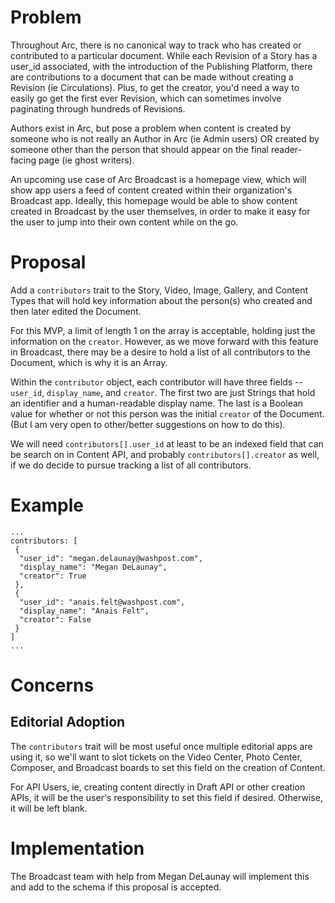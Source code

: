 
# Problem

Throughout Arc, there is no canonical way to track who has created or contributed to a particular document. While each Revision of a Story has a user_id associated, with the introduction of the Publishing Platform, there are contributions to a document that can be made without creating a Revision (ie Circulations). Plus, to get the creator, you'd need a way to easily go get the first ever Revision, which can sometimes involve paginating through hundreds of Revisions.

Authors exist in Arc, but pose a problem when content is created by someone who is not really an Author in Arc (ie Admin users) OR created by someone other than the person that should appear on the final reader-facing page (ie ghost writers).

An upcoming use case of Arc Broadcast is a homepage view, which will show app users a feed of content created within their organization's Broadcast app. Ideally, this homepage would be able to show content created in Broadcast by the user themselves, in order to make it easy for the user to jump into their own content while on the go.

# Proposal

Add a `contributors` trait to the Story, Video, Image, Gallery, and Content Types that will hold key information about the person(s) who created and then later edited the Document.

For this MVP, a limit of length 1 on the array is acceptable, holding just the information on the `creator`. However, as we move forward with this feature in Broadcast, there may be a desire to hold a list of all contributors to the Document, which is why it is an Array.

Within the `contributor` object, each contributor will have three fields -- `user_id`, `display_name`, and `creator`. The first two are just Strings that hold an identifier and a human-readable display name. The last is a Boolean value for whether or not this person was the initial `creator` of the Document. (But I am very open to other/better suggestions on how to do this).

We will need `contributors[].user_id` at least to be an indexed field that can be search on in Content API, and probably `contributors[].creator` as well, if we do decide to pursue tracking a list of all contributors.

# Example

```
...
contributors: [
 {
  "user_id": "megan.delaunay@washpost.com",
  "display_name": "Megan DeLaunay",
  "creator": True
 },
 {
  "user_id": "anais.felt@washpost.com",
  "display_name": "Anais Felt",
  "creator": False
 }
]
...
```

# Concerns

## Editorial Adoption

The `contributors` trait will be most useful once multiple editorial apps are using it, so we'll want to slot tickets on the Video Center, Photo Center, Composer, and Broadcast boards to set this field on the creation of Content.

For API Users, ie, creating content directly in Draft API or other creation APIs, it will be the user's responsibility to set this field if desired. Otherwise, it will be left blank.


# Implementation

The Broadcast team with help from Megan DeLaunay will implement this and add to the schema if this proposal is accepted.
